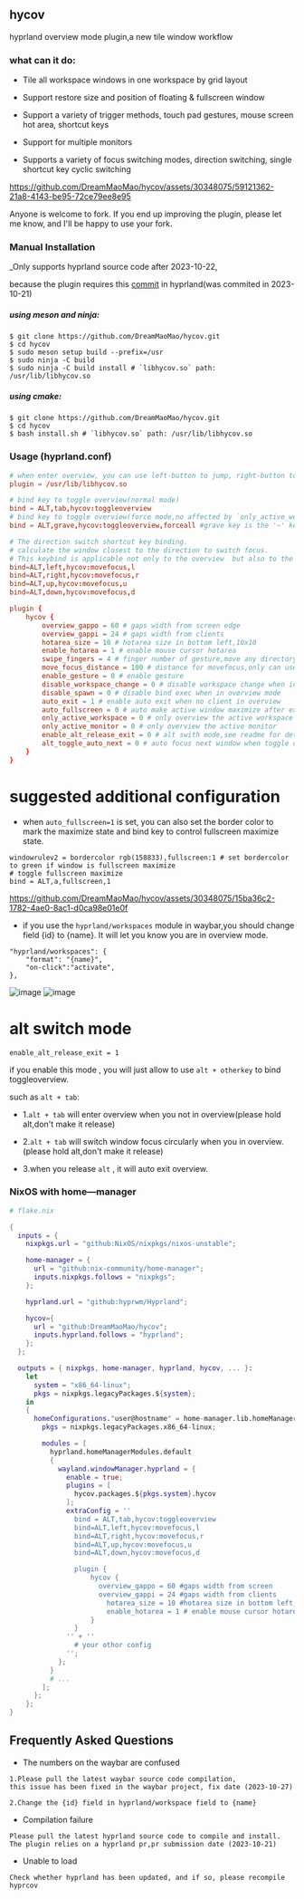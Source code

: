 ## hycov
hyprland overview mode plugin,a new tile window workflow  

### what can it do:
- Tile all workspace windows in one workspace by grid layout

- Support restore size and position of floating & fullscreen window

- Support a variety of trigger methods, touch pad gestures, mouse screen hot area, shortcut keys

- Support for multiple monitors

- Supports a variety of focus switching modes, direction switching, single shortcut key cyclic switching

https://github.com/DreamMaoMao/hycov/assets/30348075/59121362-21a8-4143-be95-72ce79ee8e95


Anyone is welcome to fork. If you end up improving the plugin, please let me know, and I'll be happy to use your fork.

### Manual Installation

_Only supports hyprland source code after 2023-10-22,

because the plugin requires this [commit](https://github.com/hyprwm/Hyprland/commit/a61eb7694df25a75f45502ed64b1536fda370c1d) in hyprland(was commited in 2023-10-21)

##### using meson and ninja:

```console
$ git clone https://github.com/DreamMaoMao/hycov.git
$ cd hycov
$ sudo meson setup build --prefix=/usr
$ sudo ninja -C build
$ sudo ninja -C build install # `libhycov.so` path: /usr/lib/libhycov.so
```

##### using cmake:

```console
$ git clone https://github.com/DreamMaoMao/hycov.git
$ cd hycov
$ bash install.sh # `libhycov.so` path: /usr/lib/libhycov.so
```

### Usage (hyprland.conf)

```conf
# when enter overview, you can use left-button to jump, right-button to kill or use keybind
plugin = /usr/lib/libhycov.so

# bind key to toggle overview(normal mode)
bind = ALT,tab,hycov:toggleoverview
# bind key to toggle overview(force mode,no affected by `only_active_workspace` and `only_active_monitor`)
bind = ALT,grave,hycov:toggleoverview,forceall #grave key is the '~' key

# The direction switch shortcut key binding.
# calculate the window closest to the direction to switch focus.
# This keybind is applicable not only to the overview  but also to the general layout
bind=ALT,left,hycov:movefocus,l
bind=ALT,right,hycov:movefocus,r
bind=ALT,up,hycov:movefocus,u
bind=ALT,down,hycov:movefocus,d

plugin {
    hycov {
        overview_gappo = 60 # gaps width from screen edge
        overview_gappi = 24 # gaps width from clients
        hotarea_size = 10 # hotarea size in bottom left,10x10
        enable_hotarea = 1 # enable mouse cursor hotarea     
        swipe_fingers = 4 # finger number of gesture,move any directory
        move_focus_distance = 100 # distance for movefocus,only can use 3 finger to move 
        enable_gesture = 0 # enable gesture
        disable_workspace_change = 0 # disable workspace change when in overview mode
        disable_spawn = 0 # disable bind exec when in overview mode
        auto_exit = 1 # enable auto exit when no client in overview
        auto_fullscreen = 0 # auto make active window maximize after exit overview
        only_active_workspace = 0 # only overview the active workspace
        only_active_monitor = 0 # only overview the active monitor
        enable_alt_release_exit = 0 # alt swith mode,see readme for detail
        alt_toggle_auto_next = 0 # auto focus next window when toggle overview in alt swith mode
    }
}

```

# suggested additional configuration
- when `auto_fullscreen=1` is set, you can also set the border color to mark the maximize state and bind key to control fullscreen maximize state.
```
windowrulev2 = bordercolor rgb(158833),fullscreen:1 # set bordercolor to green if window is fullscreen maximize
# toggle fullscreen maximize
bind = ALT,a,fullscreen,1
```

https://github.com/DreamMaoMao/hycov/assets/30348075/15ba36c2-1782-4ae0-8ac1-d0ca98e01e0f

- if you use the `hyprland/workspaces` module in waybar,you should change field {id} to {name}. It will let you know you are in overview mode.
```
"hyprland/workspaces": {
    "format": "{name}",
    "on-click":"activate",
},
```
![image](https://github.com/DreamMaoMao/hycov/assets/30348075/332f4025-20c1-4a44-853b-1b5264df986e)
![image](https://github.com/DreamMaoMao/hycov/assets/30348075/500d9fd7-299b-48bc-ab72-146f263044a5)


# alt switch mode
```
enable_alt_release_exit = 1
```
if you enable this mode , you will just allow to use `alt + otherkey` to bind toggleoverview.

such as `alt + tab`:

- 1.`alt + tab` will enter overview when you not in overview(please hold alt,don't make it release)

- 2.`alt + tab` will switch window focus circularly when you in overview. (please hold alt,don't make it release)

- 3.when you release `alt` , it will auto exit overview.

### NixOS with home—manager

```nix
# flake.nix

{
  inputs = {
    nixpkgs.url = "github:NixOS/nixpkgs/nixos-unstable";

    home-manager = {
      url = "github:nix-community/home-manager";
      inputs.nixpkgs.follows = "nixpkgs";
    };

    hyprland.url = "github:hyprwm/Hyprland";

    hycov={
      url = "github:DreamMaoMao/hycov";
      inputs.hyprland.follows = "hyprland";
    };
  };

  outputs = { nixpkgs, home-manager, hyprland, hycov, ... }:
    let
      system = "x86_64-linux";
      pkgs = nixpkgs.legacyPackages.${system};
    in
    {
      homeConfigurations."user@hostname" = home-manager.lib.homeManagerConfiguration {
        pkgs = nixpkgs.legacyPackages.x86_64-linux;

        modules = [
          hyprland.homeManagerModules.default
          {
            wayland.windowManager.hyprland = {
              enable = true;
              plugins = [
                hycov.packages.${pkgs.system}.hycov
              ];
              extraConfig = ''
                bind = ALT,tab,hycov:toggleoverview
                bind=ALT,left,hycov:movefocus,l
                bind=ALT,right,hycov:movefocus,r
                bind=ALT,up,hycov:movefocus,u
                bind=ALT,down,hycov:movefocus,d

                plugin {
                    hycov {
                      overview_gappo = 60 #gaps width from screen
                      overview_gappi = 24 #gaps width from clients
                	    hotarea_size = 10 #hotarea size in bottom left,10x10
                	    enable_hotarea = 1 # enable mouse cursor hotarea
                    }
                }
              '' + ''
                # your othor config
              '';
            };
          }
          # ...
        ];
      };
    };
}
```
## Frequently Asked Questions
- The numbers on the waybar are confused

```
1.Please pull the latest waybar source code compilation,
this issue has been fixed in the waybar project, fix date (2023-10-27)

2.Change the {id} field in hyprland/workspace field to {name}
```

- Compilation failure
```
Please pull the latest hyprland source code to compile and install. The plugin relies on a hyprland pr,pr submission date (2023-10-21)
```

- Unable to load
```
Check whether hyprland has been updated, and if so, please recompile hyprcov
```
